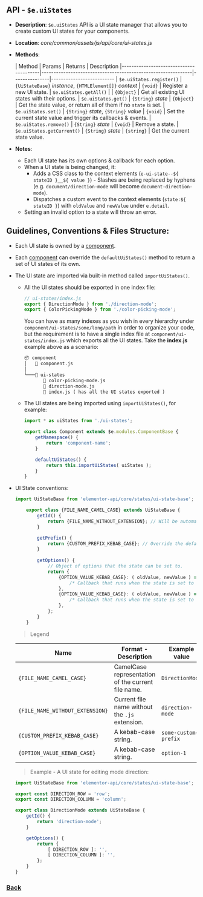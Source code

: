 ## API - `$e.uiStates`
*  **Description**: `$e.uiStates` API is a UI state manager that allows you to create custom UI states for your components.
*  **Location**: *core/common/assets/js/api/core/ui-states.js*
*  **Methods**:

   | Method                               	 | Params                                                     	|  Returns      | Description
       |----------------------------------------|--------------------------------------------------------------|---------------|--------------------------
   | `$e.uiStates.register()`                | `{UiStateBase}` *instance*, `{HTMLElement[]}` *context*		| `{void}`		| Register a new UI state.
   | `$e.uiStates.getAll()`                  |                   											| `{Object}`    | Get all existing UI states with their options.
   | `$e.uiStates.get()`                     | `{String}` *state*											| `{Object}`    | Get the state value, or return all of them if no `state` is set.
   | `$e.uiStates.set()`                     | `{String}` *state*, `{String}` *value*						| `{void}`      | Set the current state value and trigger its callbacks & events.
   | `$e.uiStates.remove()`                  | `{String}` *state*											| `{void}`      | Remove a state.
   | `$e.uiStates.getCurrent()`              | `{String}` *state*											| `{string}`    | Get the current state value.
* **Notes**:
	- Each UI state has its own options & callback for each option.
	- When a UI state is being changed, it:
		- Adds a CSS class to the context elements (`e-ui-state--${ stateID }__${ value }`) - Slashes are being replaced by hyphens (e.g. `document/direction-mode` will become `document-direction-mode`).
		- Dispatches a custom event to the context elements (`state:${ stateID }`) with `oldValue` and `newValue` under `e.detail`.
	- Setting an invalid option to a state will throw an error.

## Guidelines, Conventions & Files Structure:
* Each UI state is owned by a [component](./components.md#guidelines-conventions--files-structure).
* Each [component](./components.md#guidelines-conventions--files-structure) can override the `defaultUiStates()` method to return a set of UI states of its own.
* The UI state are imported via built-in method called `importUiStates()`.
	* All the UI states should be exported in one index file:
	    ```javascript
		// ui-states/index.js
		export { DirectionMode } from './direction-mode';
		export { ColorPickingMode } from './color-picking-mode';
		```
	  You can have as many indexes as you wish in every hierarchy under `component/ui-states/some/long/path` in order to organize your code, but the requirement is to have a single index file
	  at `component/ui-states/index.js` which exports all the UI states. Take the **index.js** example above as a scenario:
	    ```html
		📦 component
		│   📜 component.js
		│
		└───📂 ui-states
		       📜 color-picking-mode.js
		       📜 direction-mode.js
		       📜 index.js ( has all the UI states exported )
		```
	* The UI states are being imported using `importUiStates()`, for example:
	    ```javascript
		import * as uiStates from './ui-states';

		export class Component extends $e.modules.ComponentBase {
			getNamespace() {
				return 'component-name';
			}

			defaultUiStates() {
				return this.importUiStates( uiStates );
			}
		}
		```
* UI State conventions:
  ```javascript
  import UiStateBase from 'elementor-api/core/states/ui-state-base';

	  export class {FILE_NAME_CAMEL_CASE} extends UiStateBase {
		  getId() {
			  return {FILE_NAME_WITHOUT_EXTENSION}; // Will be automatically prefixed with the component namespace by default.
		  }

		  getPrefix() {
			  return {CUSTOM_PREFIX_KEBAB_CASE}; // Override the default prefix.
		  }
	  
		  getOptions() {
			  // Object of options that the state can be set to.
			  return {
				  {OPTION_VALUE_KEBAB_CASE}: ( oldValue, newValue ) => {
					  /* Callback that runs when the state is set to this option. */
				  },
				  {OPTION_VALUE_KEBAB_CASE}: ( oldValue, newValue ) => {
					  /* Callback that runs when the state is set to this option. */
				  },
			  };
		  }
	  }

  ```

  > Legend

  | Name                          | Format - Description                                      | Example value
    |-------------------------------|-----------------------------------------------------------|---------------------
  |`{FILE_NAME_CAMEL_CASE}`       | CamelCase representation of the current file name.        | `DirectionMode`
  |`{FILE_NAME_WITHOUT_EXTENSION}`| Current file name without the `.js` extension.            | `direction-mode`
  |`{CUSTOM_PREFIX_KEBAB_CASE}`   | A kebab-case string.                                      | `some-custom-prefix`
  |`{OPTION_VALUE_KEBAB_CASE}`    | A kebab-case string.                                      | `option-1`

  > Example - A UI state for editing mode direction:
  ```javascript
  import UiStateBase from 'elementor-api/core/states/ui-state-base';

  export const DIRECTION_ROW = 'row';
  export const DIRECTION_COLUMN = 'column';

  export class DirectionMode extends UiStateBase {
	  getId() {
		  return 'direction-mode';
	  }

	  getOptions() {
		  return {
			  [ DIRECTION_ROW ]: '',
			  [ DIRECTION_COLUMN ]: '',
		  };
	  }
  }
  ```

### [Back](../readme.md) 
